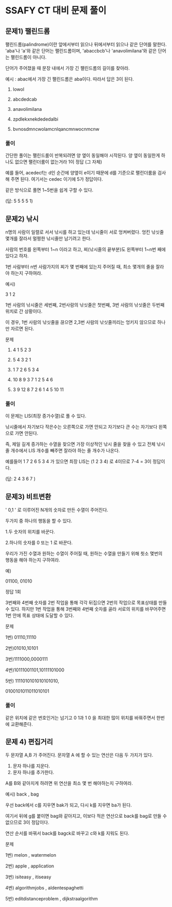 # SSAFY CT 대비 문제 풀이

## 문제1) 팰린드롬

팰린드롬(palindrome)이란 앞에서부터 읽으나 뒤에서부터 읽으나 같은 단어를 말한다. 'aba'나 'a'와 같은 단어는 팰린드롬이며, 'abaccbcb'나 'anavolimilana'와 같은 단어는 팰린드롬이 아니다.

단어가 주어졌을 때 문장 내에서 가장 긴 팰린드롬의 길이를 찾아라.

예시 : abac에서 가장 긴 팰린드롬은 aba이다. 따라서 답은 3이 된다.

1) lowol

2) abcdedcab

3) anavolimilana

4) zpdlekxnekdededalbi

5) bvnosdmncwolamcnlqancmnwocnmcnw

### 풀이
간단한 풀이는 팰린드룸이 반복되려면 양 옆이 동일해야 시작된다. 양 옆이 동일한게 하나도 없으면 팰린더룸이 없는거라 1이 정답 (그 자체)

예를 들어, acedecf는 d인 순간에 양옆이 e이기 때문에 d를 기준으로 팰린더룸을 검사해 주면 된다. 여기서는 cedec 이기에 5가 정답이다.

같은 방식으로 풀면 1~5번을 쉽게 구할 수 있다. 



(답: 5 5 5 5 1)


## 문제2) 낚시

n명의 사람이 일렬로 서서 낚시를 하고 있는데 낚시줄이 서로 엉켜버렸다. 엉킨 낚싯줄 몇개를 잘라서 멀쩡한 낚시줄만 남기려고 한다.

사람의 번호를 왼쪽부터 1~n 이라고 하고, 찌(낚시줄의 끝부분)도 왼쪽부터 1~n번 째에 있다고 하자.

1번 사람부터 n번 사람가지의 찌가 몇 번째에 있는지 주어질 때, 최소 몇개의 줄을 잘라야 하는지 구하여라.

예시)

3 1 2

1번 사람의 낚시줄은 세번째, 2번사람의 낚싯줄은 첫번째, 3번 사람의 낚싯줄은 두번째 위치로 간 상황이다.

이 경우, 1번 사람의 낚싯줄을 끊으면 2,3번 사람의 낚싯줄끼리는 엉키지 않으므로 하나만 자르면 된다.

문제

1) 4 1 5 2 3

2) 5 4 3 2 1

3) 1 7 2 6 5 3 4

4) 10 8 9 3 7 1 2 5 4 6

5) 3 9 12 8 7 2 6 1 4 5 10 11

### 풀이
이 문제는 LIS(최장 증가수열)로 풀 수 있다.

낚시줄에서 자기보다 작은수는 오른쪽으로 가면 안되고 자기보다 큰 수는 자기보다 왼쪽으로 가면 안된다.

즉, 제일 길게 증가하는 수열을 찾으면 가장 이상적인 낚시 줄을 찾을 수 있고 전체 낚시줄 개수에서 LIS 개수를 빼주면 잘라야 하는 줄 개수가 나온다.

예를들어 1 7 2 6 5 3 4 가 있으면 최장 LIS는 (1 2 3 4) 로 4이므로 7-4 = 3이 정답이다. 

(답: 2 4 3 6 7 )

## 문제3) 비트변환

' 0,1 ' 로 이루어진 N개의 숫자로 만든 수열이 주어진다.

두가지 중 하나의 행동을 할 수 있다.

1.두 숫자의 위치를 바꾼다.

2.하나의 숫자를 0 또는 1 로 바꾼다.

우리가 가진 수열과 원하는 수열이 주어질 때, 원하는 수열을 만들기 위해 쵯소 몇번의 행동을 해야 하는지 구하여라.

예)

01100, 01010

정답 1회

3번째와 4번째 숫자를 2번 작업을 통해 각각 뒤집으면 2번의 작업으로 목표상태를 만들 수 있다. 하지만 1번 작업을 통해 3번째와 4번째 숫자를 골라 서로의 위치를 바꾸어주면 1번 안에 목표 상태에 도달할 수 있다.

문제

1번) 01110,11110

2번)01010,10101

3번)1111000,0000111

4번)10111001101,10111101000

5번) 1111010101010101010,

0100101011011010101

### 풀이
같은 위치에 같은 번호인거는 넘기고 0 1과 1 0 을 최대한 많이 위치를 바꿔주면서 한번에 교환해준다.

## 문제 4) 편집거리 
두 문자열 A,B 가 주어진다. 문자열 A 에 할 수 있는 연산은 다음 두 가지가 있다.

1. 문자 하나를 지운다.
2. 문자 하나를 추가한다.

A를 B와 같아지게 하려면 위 연산을 최소 몇 번 해야하는지 구하여라.

예시) back , bag

우선 back에서 c를 지우면 bak가 되고, 다시 k를 지우면 ba가 된다.

여기서 뒤에 g를 붙이면 bag와 같아지고, 이보다 적은 연산으로 back를 bag로 만들 수 없으므로 3이 정답이다.

연산 순서를 바꿔서 back를 bagck로 바꾸고 c와 k를 지워도 된다.

문제

1번) melon , watermelon

2번) apple , application

3번) isiteasy , itiseasy

4번) algorithmjobs , aldentespaghetti

5번) editdistanceproblem , dijkstraalgorithm


